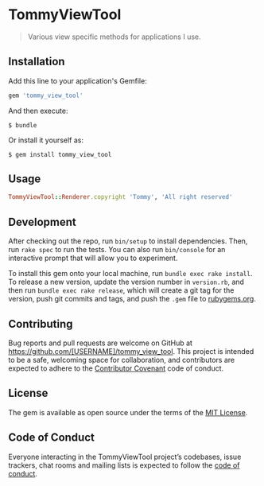 # TommyViewTool

> Various view specific methods for applications I use.

## Installation

Add this line to your application's Gemfile:

```ruby
gem 'tommy_view_tool'
```

And then execute:

    $ bundle

Or install it yourself as:

    $ gem install tommy_view_tool

## Usage

```ruby
TommyViewTool::Renderer.copyright 'Tommy', 'All right reserved'
```

## Development

After checking out the repo, run `bin/setup` to install dependencies. Then, run `rake spec` to run the tests. You can also run `bin/console` for an interactive prompt that will allow you to experiment.

To install this gem onto your local machine, run `bundle exec rake install`. To release a new version, update the version number in `version.rb`, and then run `bundle exec rake release`, which will create a git tag for the version, push git commits and tags, and push the `.gem` file to [rubygems.org](https://rubygems.org).

## Contributing

Bug reports and pull requests are welcome on GitHub at https://github.com/[USERNAME]/tommy_view_tool. This project is intended to be a safe, welcoming space for collaboration, and contributors are expected to adhere to the [Contributor Covenant](http://contributor-covenant.org) code of conduct.

## License

The gem is available as open source under the terms of the [MIT License](https://opensource.org/licenses/MIT).

## Code of Conduct

Everyone interacting in the TommyViewTool project’s codebases, issue trackers, chat rooms and mailing lists is expected to follow the [code of conduct](https://github.com/[USERNAME]/tommy_view_tool/blob/master/CODE_OF_CONDUCT.md).
